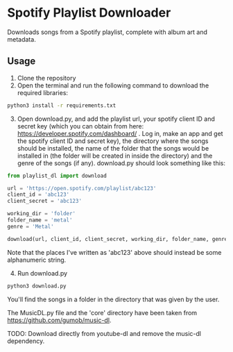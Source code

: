 # Spotify Playlist Downloader

Downloads songs from a Spotify playlist, complete with album art and metadata. 

## Usage
1. Clone the repository
2. Open the terminal and run the following command to download the required libraries:
```bash
python3 install -r requirements.txt
```
3. Open download.py, and add the playlist url, your spotify client ID and secret key (which you can obtain from here: https://developer.spotify.com/dashboard/ . Log in, make an app and get the spotify client ID and secret key), the directory where the songs should be installed, the name of the folder that the songs would be installed in (the folder will be created in inside the directory) and the genre of the songs (if any). download.py should look something like this:
```python
from playlist_dl import download

url = 'https://open.spotify.com/playlist/abc123'
client_id = 'abc123'
client_secret = 'abc123'

working_dir = 'folder'
folder_name = 'metal'
genre = 'Metal'

download(url, client_id, client_secret, working_dir, folder_name, genre)

```
Note that the places I've written as 'abc123' above should instead be some alphanumeric string.

4. Run download.py
```bash
python3 download.py
```
You'll find the songs in a folder in the directory that was given by the user.

The MusicDL.py file and the 'core' directory have been taken from https://github.com/gumob/music-dl.

TODO: Download directly from youtube-dl and remove the music-dl dependency.
